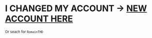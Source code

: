 # I CHANGED MY ACCOUNT -> <a href="https://www.youtube.com/watch?v=dQw4w9WgXcQ">NEW ACCOUNT HERE</a>

<sub>Or seach for `RomainTHD`</sub>

<!-- img src="https://lpe.starwars-holonet.com/wp-content/uploads/2018/08/hello-1040x428.jpg"/ -->
